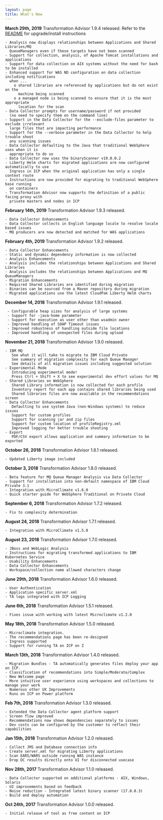 ```yaml
---
layout: page
title: What's New
---
```

**March 29th, 2019** Transformation Advisor 1.9.4 released. Refer to the [README](./1.9.4_README.md) for upgrade/install instructions

	- Analysis now displays relationships between Applications and Shared Libraries/MQ 
	  QueueManagers even if these targets have not been scanned
	- Support for collection, analysis, of Apache Tomcat installations and applications
	- Support for data collection on AIX systems without the need for bash to be installed
	- Enhanced support for WAS ND configuration on data collection including notifications 
	  when ...
		o shared libraries are referenced by applications but do not exist on the 
		  machine being scanned
		o a managed node is being scanned to ensure that it is the most appropriate 
		  location for the scan
	- Data Collector prompts for username/password if not provided 
	  (no need to specify them on the command line)
	- Support in the Data Collector for the --exclude-files parameter to exclude irrelevant 
	  large files that are impacting performance
	- Support for the --verbose parameter in the Data Collector to help trouble shoot 
	  any scanning issues
	- Data Collector defaulting to the Java that traditional WebSphere uses when it is
	  appropriate to do so
	- Data Collector now uses the binaryScanner v19.0.0.2
	- Liberty Helm charts for migrated applications are now configured automatically to use 
	  Ingress in ICP when the original application has only a single context route
	- Instructions are now provided for migrating to traditional WebSphere base running 
	  on containers
	- Transformation Advisor now supports the definition of a public facing proxy with 
	  private masters and nodes in ICP
	
**February 14th, 2019** Transformation Advisor 1.9.3 released.

	- Data Collector Enhancements
	- Data Collector collects in English language locale to resolve locale based issues
	- MQ producers are now detected and matched for WAS applications

**February 4th, 2019** Transformation Advisor 1.9.2 released.

	- Data Collector Enhancements
	- Static and dynamic dependency information is now collected
	- Analysis Enhancements
	- Analysis includes the relationships between Applications and Shared Libraries
	- Analysis includes the relationships between Applications and MQ QueueManagers
	- Migration Enhancements
	- Required Shared Libraries are identified during migration
	- Binaries can be sourced from a Maven repository during migration
	- Migrated applications use the latest CloudPak Liberty Helm charts

**December 14, 2018** Transformation Advisor 1.9.1 released.

     - Configurable heap sizes for analysis of large systems
     - Support for -java-home parameter
     - Support for execution as user other than wsadmin owner
     - Improved handling of SOAP Timeout issues
     - Improved robustness of handling outside file locations
     - Improved handling of unexpected files during upload

**November 21, 2018** Transformation Advisor 1.9.0 released.

    - IBM MQ
       See what it will take to migrate to IBM Cloud Private
       See summary of migration complexity for each Queue Manager  
       See details of all migration issues including suggested solution   
    - Experimental Mode
       Introducing experimental mode!  
       Press Ctrl + Shift + X to see experimental dev effort values for MQ     
    - Shared Libraries on WebSphere
       Shared Library information is now collected for each profile
       Inventory report for each app contains shared libraries being used
       Shared libraries files are now available in the recommendations screen   
    - Data Collector Enhancements
       Defaulting to use system Java (non-Windows systems) to reduce issues  
       Support for custom profiles
       Support for scanning jar and zip files 
       Support for custom location of profileRegistry.xml
       Improved logging for better trouble shooting
    - Export
       PDF/CSV export allows application and summary information to be exported
    
**October 26, 2018** Transformation Advisor 1.8.1 released.

    - Updated Liberty image included 
    
**October 3, 2018** Transformation Advisor 1.8.0 released.

    - Beta feature for MQ Queue Manager Analysis via Data Collector
    - Support for installation into non-default namespace of IBM Cloud Private 3.1
    - Integration with MicroClimate v1.6.0
    - Quick starter guide for WebSphere Traditional on Private Cloud

**September 6, 2018** Transformation Advisor 1.7.2 released.

    - Fix to complexity determination

**August 24, 2018** Transformation Advisor 1.7.1 released.

    - Integration with MicroClimate v1.5.0

**August 23, 2018** Transformation Advisor 1.7.0 released.

    - JBoss and WebLogic Analysis
    - Instructions for migrating transformed applications to IBM Kubernetes Service
    - Usability Enhancements
    - Data Collector Enhancements
    - Workspace/collection name allowed characters change

**June 29th, 2018** Transformation Advisor 1.6.0 released.

    - User Authentication
    - Application specific server.xml
    - TA logs integrated with ICP Logging

**June 6th, 2018** Transformation Advisor 1.5.1 released.

    - Fixes issue with working with latest Microclimate v1.2.0

**May 18th, 2018** Transformation Advisor 1.5.0 released.

    - Microclimate integration. 
    - The recommendations page has been re-designed
    - Ingress supported
    - Support for running TA on ICP on Z

**March 13th, 2018** Transformation Advisor 1.4.0 released.

    - Migration Bundles - TA automatically generates files deploy your app on ICP.
    - Classification of recommendations into Simple/Moderate/Complex
    - New Welcome page
    - More intuitive user experience using workspaces and collections to manage your work
    - Numerous other UX Improvements
    - Runs on ICP on Power platform

**Feb 7th, 2018** Transformation Advisor 1.3.0 released.

    - Extended the Data Collector agent platform support
    - Screen flow improved 
    - Recommendations now shows dependencies separately to issues
    - Dev costs can be configured by the customer to reflect their capabilities

**Jan 15th, 2018** Transformation Advisor 1.2.0 released.

    - Collect JMS and Database connection info
    - Create server.xml for migrating Liberty applications
    - Scan EARS/WARS outside running WAS instance
    - Drop DC results directly onto UI for disconnected usecase

**Nov 28th, 2017** Transformation Advisor 1.1.0 released.

    - Data Collector supported on additional platforms - AIX, Windows, Solaris
    - UI improvements based on feedback
    - Noise reduction - Integrated latest binary scanner (17.0.0.3)
    - Build and deploy automation

**Oct 24th, 2017** Transformation Advisor 1.0.0 released.

    - Initial release of tool as free content on ICP
